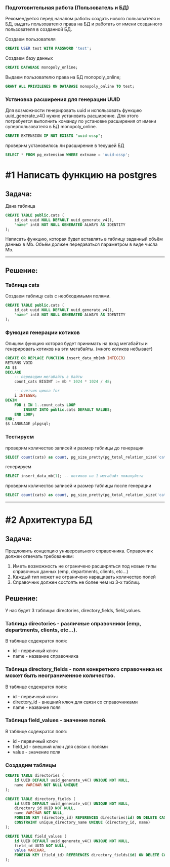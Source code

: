 ### Подготовительная работа (Пользователь и БД)

Рекомендуется перед началом работы создать нового пользователя и БД, выдать пользователю права на БД
и работать от имени созданного пользователя в созданной БД.

Создаем пользователя

```sql
CREATE USER test WITH PASSWORD 'test';
```

Создаем базу данных

```sql
CREATE DATABASE monopoly_online;
```

Выдаем пользователю права на БД monopoly_online;

```sql
GRANT ALL PRIVILEGES ON DATABASE monopoly_online TO test; 
```

### Уствновка расширения для генерации UUID

Для возможности генерировать uuid и использовать функцию uuid_generate_v4() нужно установить расширение.
Для этого потребуется выполнить команду по установке расширения от имени суперпользователя в БД monopoly_online.

```sql
CREATE EXTENSION IF NOT EXISTS "uuid-ossp";
```

проверим установилось ли расширение в текущей БД

```sql
SELECT * FROM pg_extension WHERE extname = 'uuid-ossp';
```

# #1 Написать функцию на postgres

## Задача:

Дана таблица

```sql
CREATE TABLE public.cats (
    id_cat uuid NULL DEFAULT uuid_generate_v4(),
    "name" int8 NOT NULL GENERATED ALWAYS AS IDENTITY
);
```

Написать функцию, которая будет вставлять в таблицу заданный объём данных в Mb.
Объём должен передаваться параметром в виде числа Mb.

---

## Решение:

### Таблица cats

Создаем таблицу cats с необходимыми полями.

```sql
CREATE TABLE public.cats (
    id_cat uuid NULL DEFAULT uuid_generate_v4(),
    "name" int8 NOT NULL GENERATED ALWAYS AS IDENTITY
);
```

### Функция генерации котиков

Опишем функцию которая будет принимать на вход мегабайты и генерировать котиков на эти мегабайты.
(много котиков небывает)

```sql
CREATE OR REPLACE FUNCTION insert_data_mb(mb INTEGER)
RETURNS VOID
AS $$
DECLARE
    -- переводим мегабайты в байты
    count_cats BIGINT := mb * 1024 * 1024 / 48;

    -- счетчик цикла for
    i INTEGER;
BEGIN
    FOR i IN 1..count_cats LOOP
        INSERT INTO public.cats DEFAULT VALUES;
    END LOOP;
END;
$$ LANGUAGE plpgsql;

```

### Тестируем


проверим количество записей и размер таблицы до генерации 

```sql
SELECT count(cats) as count, pg_size_pretty(pg_total_relation_size('cats')) AS total_size FROM cats;
```

генерируем

```sql
SELECT insert_data_mb(1); -- котиков на 1 мегабайт пожалуйста
```

проверим количество записей и размер таблицы после генерации 

```sql
SELECT count(cats) as count, pg_size_pretty(pg_total_relation_size('cats')) AS total_size FROM cats;
```

---

# #2 Архитектура БД

## Задача:

Предложить концепцию универсального справочника. Справочник должен отвечать требованиям:

1. Иметь возможность не ограничено расширяться под новые типы справочных данных (emp, departments, clients, etc...)
2. Каждый тип может не ограничено наращивать количество полей
3. Справочник должен состоять не более чем из 3-х таблиц.

## Решение:

У нас будет 3 таблицы: directories, directory_fields, field_values.

### Таблица directories - различные справочники (emp, departments, clients, etc...).
В таблице содежратся поля:
- id - первичный ключ
- name - название справочника

### Таблица directory_fields - поля конкретного справочника их может быть неограниченное количество.
В таблице содежратся поля:
- id - первичный ключ
- directory_id - внешний ключ для связи со справочниками
- name - название поля

### Таблица field_values - значение полей.
В таблице содежратся поля:
- id - первичный ключ
- field_id - внешний ключ для связи с полями
- value - значение поля

### Создадим таблицы

```sql
CREATE TABLE directories (
    id UUID DEFAULT uuid_generate_v4() UNIQUE NOT NULL,
    name VARCHAR NOT NULL UNIQUE
);
```

```sql
CREATE TABLE directory_fields (
    id UUID DEFAULT uuid_generate_v4() UNIQUE NOT NULL,
    directory_id UUID NOT NULL,
    name VARCHAR NOT NULL,
    FOREIGN KEY (directory_id) REFERENCES directories(id) ON DELETE CASCADE,
    CONSTRAINT unique_directory_name UNIQUE (directory_id, name)
);
```

```sql
CREATE TABLE field_values (
    id UUID DEFAULT uuid_generate_v4() UNIQUE NOT NULL,
    field_id UUID NOT NULL,
    value VARCHAR,
    FOREIGN KEY (field_id) REFERENCES directory_fields(id) ON DELETE CASCADE
);

```
